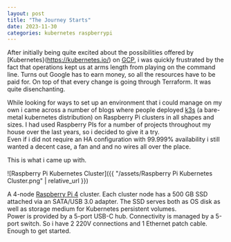```yaml
---
layout: post
title: "The Journey Starts"
date: 2023-11-30
categories: kubernetes raspberrypi
---
```


After initially being quite excited about the possibilities offered by [Kubernetes}(https://kubernetes.io/) on [GCP](https://cloud.google.com/),
i was quickly frustrated by the fact that operations kept us at arms length from playing 
on the command line.
Turns out Google has to earn money, so all the resources have to be paid for. On top of that
every change is going through Terraform. It was quite disenchanting.

While looking for ways to set up an environment that i could manage on my own i came across 
a number of blogs where people deployed [k3s](https://k3s.io/) (a bare-metal kubernetes distribution) on 
Raspberry Pi clusters in all shapes and sizes.
I had used Raspberry PIs for a number of projects throughout my house over the last years,
so i decided to give it a try.
<br/>
Even if i did not require an HA configuration with 99.999% availability i still wanted a decent case, a fan and and no wires all over the place.

This is what i came up with.

![Raspberry Pi Kubernetes Cluster]({{ "/assets/Raspberry Pi Kubernetes Cluster.png" | relative_url }})

A 4-node [Raspberry Pi 4](https://www.raspberrypi.com/products/raspberry-pi-4-model-b/) cluster.
Each cluster node has a 500 GB SSD attached via an SATA/USB 3.0 adapter. The SSD serves both as OS disk as well as storage medium for Kubernetes persistent volumes.<br/>
Power is provided by a 5-port USB-C hub. Connectivity is managed by a 5-port switch.
So i have 2 220V connections and 1 Ethernet patch cable. Enough to get started.